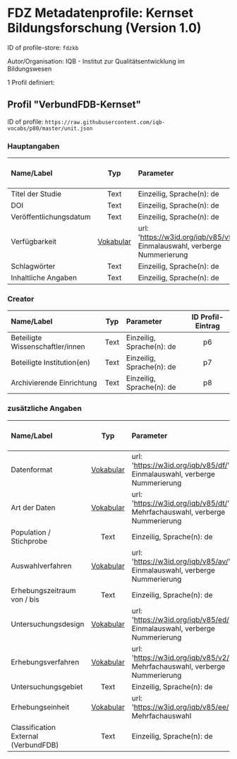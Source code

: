 # FDZ Metadatenprofile: Kernset Bildungsforschung (Version 1.0)

ID of profile-store: `fdzkb`

Autor/Organisation: IQB - Institut zur Qualitätsentwicklung im Bildungswesen

1 Profil definiert:

## Profil "VerbundFDB-Kernset"

ID of profile: `https://raw.githubusercontent.com/iqb-vocabs/p80/master/unit.json`

### Hauptangaben

| Name/Label | Typ | Parameter | ID Profil-Eintrag |
| :--- | :---: | :--- | :---: |
| Titel der Studie | Text |Einzeilig, Sprache(n): de | p1 |
| DOI | Text |Einzeilig, Sprache(n): de | p2 |
| Veröffentlichungsdatum | Text |Einzeilig, Sprache(n): de | p3 |
| Verfügbarkeit | [Vokabular](https://w3id.org/iqb/v85/vf/) | url: 'https://w3id.org/iqb/v85/vf/', Einmalauswahl, verberge Nummerierung | e0 |
| Schlagwörter | Text |Einzeilig, Sprache(n): de | p4 |
| Inhaltliche Angaben | Text |Einzeilig, Sprache(n): de | p5 |

### Creator

| Name/Label | Typ | Parameter | ID Profil-Eintrag |
| :--- | :---: | :--- | :---: |
| Beteiligte Wissenschaftler/innen | Text |Einzeilig, Sprache(n): de | p6 |
| Beteiligte Institution(en) | Text |Einzeilig, Sprache(n): de | p7 |
| Archivierende Einrichtung | Text |Einzeilig, Sprache(n): de | p8 |

### zusätzliche Angaben

| Name/Label | Typ | Parameter | ID Profil-Eintrag |
| :--- | :---: | :--- | :---: |
| Datenformat | [Vokabular](https://w3id.org/iqb/v85/df/) | url: 'https://w3id.org/iqb/v85/df/', Einmalauswahl, verberge Nummerierung | e1 |
| Art der Daten | [Vokabular](https://w3id.org/iqb/v85/dt/) | url: 'https://w3id.org/iqb/v85/dt/', Mehrfachauswahl, verberge Nummerierung | e2 |
| Population / Stichprobe | Text |Einzeilig, Sprache(n): de | p9 |
| Auswahlverfahren | [Vokabular](https://w3id.org/iqb/v85/av/) | url: 'https://w3id.org/iqb/v85/av/', Einmalauswahl, verberge Nummerierung | e3 |
| Erhebungszeitraum von / bis | Text |Einzeilig, Sprache(n): de | t1 |
| Untersuchungsdesign | [Vokabular](https://w3id.org/iqb/v85/ed/) | url: 'https://w3id.org/iqb/v85/ed/', Einmalauswahl, verberge Nummerierung | e4 |
| Erhebungsverfahren | [Vokabular](https://w3id.org/iqb/v85/v2/) | url: 'https://w3id.org/iqb/v85/v2/', Mehrfachauswahl, verberge Nummerierung | e5 |
| Untersuchungsgebiet | Text |Einzeilig, Sprache(n): de | t2 |
| Erhebungseinheit | [Vokabular](https://w3id.org/iqb/v85/ee/) | url: 'https://w3id.org/iqb/v85/ee/', Mehrfachauswahl | e6 |
| Classification External (VerbundFDB) | Text |Einzeilig, Sprache(n): de | t3 |

